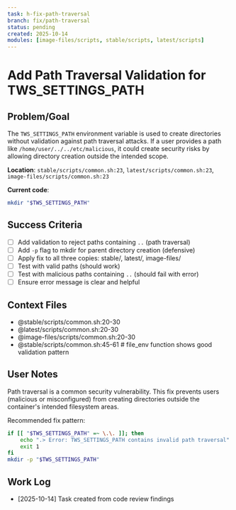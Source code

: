 ```yaml
---
task: h-fix-path-traversal
branch: fix/path-traversal
status: pending
created: 2025-10-14
modules: [image-files/scripts, stable/scripts, latest/scripts]
---
```


# Add Path Traversal Validation for TWS_SETTINGS_PATH

## Problem/Goal
The `TWS_SETTINGS_PATH` environment variable is used to create directories without validation against path traversal attacks. If a user provides a path like `/home/user/../../etc/malicious`, it could create security risks by allowing directory creation outside the intended scope.

**Location**: `stable/scripts/common.sh:23`, `latest/scripts/common.sh:23`, `image-files/scripts/common.sh:23`

**Current code**:
```bash
mkdir "$TWS_SETTINGS_PATH"
```

## Success Criteria
- [ ] Add validation to reject paths containing `..` (path traversal)
- [ ] Add `-p` flag to mkdir for parent directory creation (defensive)
- [ ] Apply fix to all three copies: stable/, latest/, image-files/
- [ ] Test with valid paths (should work)
- [ ] Test with malicious paths containing `..` (should fail with error)
- [ ] Ensure error message is clear and helpful

## Context Files
- @stable/scripts/common.sh:20-30
- @latest/scripts/common.sh:20-30
- @image-files/scripts/common.sh:20-30
- @stable/scripts/common.sh:45-61  # file_env function shows good validation pattern

## User Notes
Path traversal is a common security vulnerability. This fix prevents users (malicious or misconfigured) from creating directories outside the container's intended filesystem areas.

Recommended fix pattern:
```bash
if [[ "$TWS_SETTINGS_PATH" =~ \.\. ]]; then
    echo ".> Error: TWS_SETTINGS_PATH contains invalid path traversal"
    exit 1
fi
mkdir -p "$TWS_SETTINGS_PATH"
```

## Work Log
- [2025-10-14] Task created from code review findings
